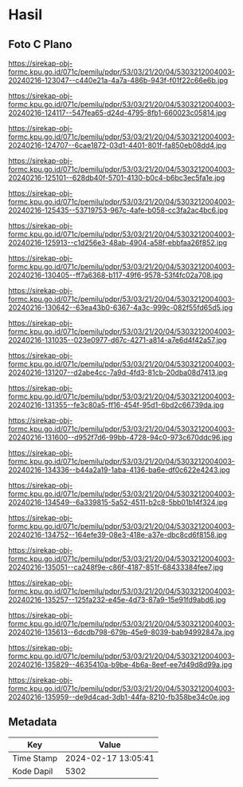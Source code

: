 # Hasil

## Foto C Plano

https://sirekap-obj-formc.kpu.go.id/071c/pemilu/pdpr/53/03/21/20/04/5303212004003-20240216-123047--c440e21a-4a7a-486b-943f-f01f22c66e6b.jpg

https://sirekap-obj-formc.kpu.go.id/071c/pemilu/pdpr/53/03/21/20/04/5303212004003-20240216-124117--547fea65-d24d-4795-8fb1-660023c05814.jpg

https://sirekap-obj-formc.kpu.go.id/071c/pemilu/pdpr/53/03/21/20/04/5303212004003-20240216-124707--6cae1872-03d1-4401-801f-fa850eb08dd4.jpg

https://sirekap-obj-formc.kpu.go.id/071c/pemilu/pdpr/53/03/21/20/04/5303212004003-20240216-125101--628db40f-5701-4130-b0c4-b6bc3ec5fa1e.jpg

https://sirekap-obj-formc.kpu.go.id/071c/pemilu/pdpr/53/03/21/20/04/5303212004003-20240216-125435--53719753-967c-4afe-b058-cc3fa2ac4bc6.jpg

https://sirekap-obj-formc.kpu.go.id/071c/pemilu/pdpr/53/03/21/20/04/5303212004003-20240216-125913--c1d256e3-48ab-4904-a58f-ebbfaa26f852.jpg

https://sirekap-obj-formc.kpu.go.id/071c/pemilu/pdpr/53/03/21/20/04/5303212004003-20240216-130405--ff7a6368-b117-49f6-9578-53f4fc02a708.jpg

https://sirekap-obj-formc.kpu.go.id/071c/pemilu/pdpr/53/03/21/20/04/5303212004003-20240216-130642--63ea43b0-6367-4a3c-999c-082f55fd65d5.jpg

https://sirekap-obj-formc.kpu.go.id/071c/pemilu/pdpr/53/03/21/20/04/5303212004003-20240216-131035--023e0977-d67c-4271-a814-a7e6d4f42a57.jpg

https://sirekap-obj-formc.kpu.go.id/071c/pemilu/pdpr/53/03/21/20/04/5303212004003-20240216-131207--d2abe4cc-7a9d-4fd3-81cb-20dba08d7413.jpg

https://sirekap-obj-formc.kpu.go.id/071c/pemilu/pdpr/53/03/21/20/04/5303212004003-20240216-131355--fe3c80a5-ff16-454f-95d1-6bd2c66739da.jpg

https://sirekap-obj-formc.kpu.go.id/071c/pemilu/pdpr/53/03/21/20/04/5303212004003-20240216-131600--d952f7d6-99bb-4728-94c0-973c670ddc96.jpg

https://sirekap-obj-formc.kpu.go.id/071c/pemilu/pdpr/53/03/21/20/04/5303212004003-20240216-134336--b44a2a19-1aba-4136-ba6e-df0c622e4243.jpg

https://sirekap-obj-formc.kpu.go.id/071c/pemilu/pdpr/53/03/21/20/04/5303212004003-20240216-134549--6a339815-5a52-4511-b2c8-5bb01b14f324.jpg

https://sirekap-obj-formc.kpu.go.id/071c/pemilu/pdpr/53/03/21/20/04/5303212004003-20240216-134752--164efe39-08e3-418e-a37e-dbc8cd6f8158.jpg

https://sirekap-obj-formc.kpu.go.id/071c/pemilu/pdpr/53/03/21/20/04/5303212004003-20240216-135051--ca248f9e-c86f-4187-851f-68433384fee7.jpg

https://sirekap-obj-formc.kpu.go.id/071c/pemilu/pdpr/53/03/21/20/04/5303212004003-20240216-135257--125fa232-e45e-4d73-87a9-15e91fd9abd6.jpg

https://sirekap-obj-formc.kpu.go.id/071c/pemilu/pdpr/53/03/21/20/04/5303212004003-20240216-135613--6dcdb798-679b-45e9-8039-bab94992847a.jpg

https://sirekap-obj-formc.kpu.go.id/071c/pemilu/pdpr/53/03/21/20/04/5303212004003-20240216-135829--4635410a-b9be-4b6a-8eef-ee7d49d8d99a.jpg

https://sirekap-obj-formc.kpu.go.id/071c/pemilu/pdpr/53/03/21/20/04/5303212004003-20240216-135959--de9d4cad-3db1-44fa-8210-fb358be34c0e.jpg


## Metadata

| Key        | Value               |
| ---------- | ------------------- |
| Time Stamp | 2024-02-17 13:05:41 |
| Kode Dapil | 5302                |




